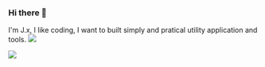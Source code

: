 ### Hi there 👋
I'm J.x, I like coding, I want to built simply and pratical utility application and tools.
![](https://github-profile-summary-cards.vercel.app/api/cards/profile-details?username=ClearXs&theme=2077)

![](https://github-readme-stats.vercel.app/api/top-langs/?username=clearxs&layout=compact&langs_count=10)
<!--
**ClearXs/ClearXs** is a ✨ _special_ ✨ repository because its `README.md` (this file) appears on your GitHub profile.

Here are some ideas to get you started:

- 🔭 I’m currently working on ...
- 🌱 I’m currently learning ...
- 👯 I’m looking to collaborate on ...
- 🤔 I’m looking for help with ...
- 💬 Ask me about ...
- 📫 How to reach me: ...
- 😄 Pronouns: ...
- ⚡ Fun fact: ...
-->
